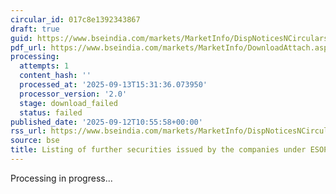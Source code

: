 ```yaml
---
circular_id: 017c8e1392343867
draft: true
guid: https://www.bseindia.com/markets/MarketInfo/DispNoticesNCirculars.aspx?Noticeid={CC73D046-7BB6-4451-A41A-ED8B80822BD4}&noticeno=20250912-51&dt=09/12/2025&icount=51&totcount=103&flag=0
pdf_url: https://www.bseindia.com/markets/MarketInfo/DownloadAttach.aspx?id=20250912-51&attachedId=
processing:
  attempts: 1
  content_hash: ''
  processed_at: '2025-09-13T15:31:36.073950'
  processor_version: '2.0'
  stage: download_failed
  status: failed
published_date: '2025-09-12T10:55:58+00:00'
rss_url: https://www.bseindia.com/markets/MarketInfo/DispNoticesNCirculars.aspx?Noticeid={CC73D046-7BB6-4451-A41A-ED8B80822BD4}&noticeno=20250912-51&dt=09/12/2025&icount=51&totcount=103&flag=0
source: bse
title: Listing of further securities issued by the companies under ESOP/ESOS
---
```


Processing in progress...